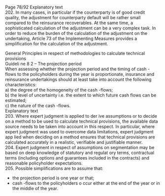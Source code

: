  
Page 78/92 
Explanatory text  
202. In many cases, in particular if the counterparty is of good credit quality, the adjustment for 
counterparty default will be rather small compared to the reinsurance recoverables. At the 
same time, a sophisticated calculation of the adjustment can be a very complex task. In order to reduce the burden of the calculation of the adjustment on the undertaking, Article 73 of the Implementing Measures provides a simplification for the calculation of the 
adjustment.  
 
General Principles in respect of methodologies to calculate technical provisions  
Guideli ne 8 2 – The projection period  
When assessing whether the projection period and the timing of cash -flows to the 
policyholders during the year is proportionate, insurance and reinsurance undertakings should 
at least take into account  the following characteristics:  
a) the degree of the homogeneity of the cash -flows;  
b) the level of uncertainty i.e. the extent to which future cash flows can be estimated;  
c) the nature of the cash -flows.  
Explanatory text  
203. Where expert judgment is applied to der ive assumptions or to decide on a method to be 
used to calculate technical provisions, the available data source needs to be taken into 
account in this respect. In particular, where expert judgment was used to overcome data limitations, expert judgment app lied when deciding on a method ensures that technical 
provisions are calculated accurately in a realistic, verifiable and justifiable manner.  
204. Expert judgment in respect of assumptions on segmentation may be based on deep 
knowledge of statutory and regulat ory terms, contractual terms (including options and 
guarantees included in the contracts) and reasonable policyholder expectations.  
205. Possible simplifications are to assume that:  
- the projection period is one year or that;  
- cash -flows to the policyholders o ccur either at the end of the year or in the middle of 
the year.  